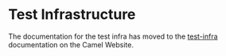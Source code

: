 # Test Infrastructure

The documentation for the test infra has moved to the [test-infra](https://camel.apache.org/manual/test-infra.html) documentation on the Camel Website.
